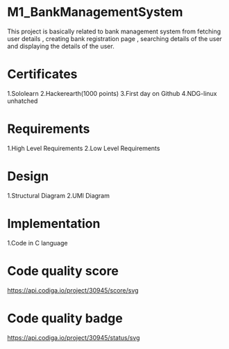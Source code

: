 # M1_BankManagementSystem
This project is basically related to bank management system from fetching user details , creating bank registration page , searching details of the user and displaying the details of the user. 

# Certificates
1.Sololearn
2.Hackerearth(1000 points)
3.First day on Github
4.NDG-linux unhatched

# Requirements
1.High Level Requirements
2.Low Level Requirements

# Design
1.Structural Diagram
2.UMl Diagram

# Implementation
1.Code in C language

# Code quality score
https://api.codiga.io/project/30945/score/svg

# Code quality badge
https://api.codiga.io/project/30945/status/svg

